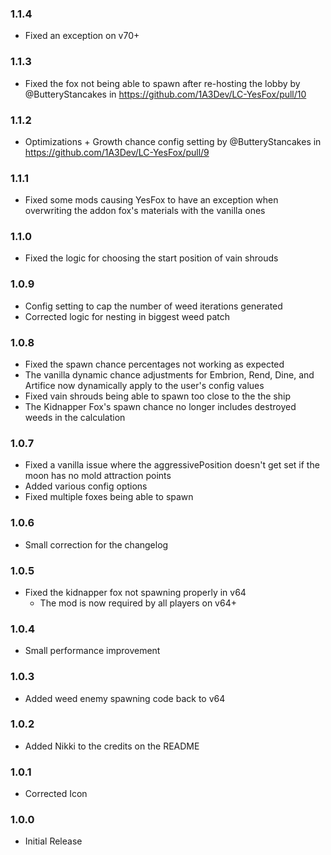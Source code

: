 ### 1.1.4

- Fixed an exception on v70+

### 1.1.3

- Fixed the fox not being able to spawn after re-hosting the lobby by @ButteryStancakes in https://github.com/1A3Dev/LC-YesFox/pull/10

### 1.1.2

- Optimizations + Growth chance config setting by @ButteryStancakes in https://github.com/1A3Dev/LC-YesFox/pull/9

### 1.1.1

- Fixed some mods causing YesFox to have an exception when overwriting the addon fox's materials with the vanilla ones

### 1.1.0

- Fixed the logic for choosing the start position of vain shrouds

### 1.0.9

- Config setting to cap the number of weed iterations generated
- Corrected logic for nesting in biggest weed patch

### 1.0.8

- Fixed the spawn chance percentages not working as expected
- The vanilla dynamic chance adjustments for Embrion, Rend, Dine, and Artifice now dynamically apply to the user's config values
- Fixed vain shrouds being able to spawn too close to the the ship
- The Kidnapper Fox's spawn chance no longer includes destroyed weeds in the calculation

### 1.0.7

- Fixed a vanilla issue where the aggressivePosition doesn't get set if the moon has no mold attraction points
- Added various config options
- Fixed multiple foxes being able to spawn

### 1.0.6

- Small correction for the changelog

### 1.0.5

- Fixed the kidnapper fox not spawning properly in v64
  - The mod is now required by all players on v64+

### 1.0.4

- Small performance improvement

### 1.0.3

- Added weed enemy spawning code back to v64

### 1.0.2

- Added Nikki to the credits on the README

### 1.0.1

- Corrected Icon

### 1.0.0

- Initial Release
